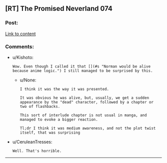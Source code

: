 ## [RT] The Promised Neverland 074

### Post:

[Link to content](https://readms.net/r/neverland/074/4886/1)

### Comments:

- u/Kishoto:
  ```
  Wow. Even though I called it that [](#s "Norman would be alive because anime logic.") I still managed to be surprised by this.
  ```

  - u/None:
    ```
    I think it was the way it was presented.

    It was obvious he was alive, but, usually, we get a sudden appearance by the "dead" character, followed by a chapter or two of flashbacks.

    This sort of interlude chapter is not usual in manga, and managed to evoke a bigger reaction.

    Tl;dr I think it was medium awareness, and not the plot twist itself, that was surprising
    ```

- u/CeruleanTresses:
  ```
  Well. That's horrible.
  ```

---

